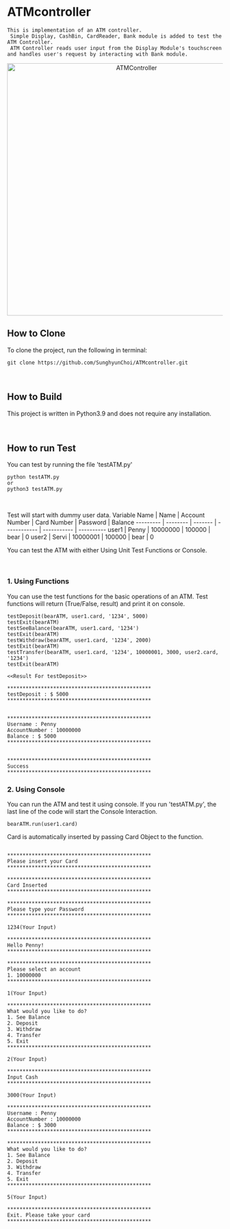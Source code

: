 # ATMcontroller
```
This is implementation of an ATM controller.
 Simple Display, CashBin, CardReader, Bank module is added to test the ATM Controller.
 ATM Controller reads user input from the Display Module's touchscreen and handles user's request by interacting with Bank module.
```

<p align=center>
<img width="589" alt="ATMController" src="https://user-images.githubusercontent.com/32299611/119831296-1bc68180-bf38-11eb-8a47-34b25b15acb0.png">
</p>  


## How to Clone
To clone the project, run the following in terminal:
```
git clone https://github.com/SunghyunChoi/ATMcontroller.git
```
<br/>

## How to Build
This project is written in Python3.9 and does not require any installation.

<br/>

## How to run Test
You can test by running the file 'testATM.py'
```
python testATM.py
or
python3 testATM.py
```

<br/>

Test will start with dummy user data.
Variable Name | Name | Account Number | Card Number | Password | Balance
--------- | -------- | ------- | ------------ | ----------- | ----------
user1 | Penny | 10000000 | 100000 | bear | 0
user2 | Servi | 10000001 | 100000 | bear | 0
<br/>

You can test the ATM with either Using Unit Test Functions or Console.

<br/>

### 1. Using Functions

 You can use the test functions for the basic operations of an ATM.
 Test functions will return (True/False, result) and print it on console.
```
testDeposit(bearATM, user1.card, '1234', 5000)
testExit(bearATM)
testSeeBalance(bearATM, user1.card, '1234')
testExit(bearATM)
testWithdraw(bearATM, user1.card, '1234', 2000)
testExit(bearATM)
testTransfer(bearATM, user1.card, '1234', 10000001, 3000, user2.card, '1234')
testExit(bearATM)
```

```
<<Result For testDeposit>>

***********************************************
testDeposit : $ 5000
***********************************************


***********************************************
Username : Penny
AccountNumber : 10000000
Balance : $ 5000
***********************************************


***********************************************
Success
***********************************************
```


### 2. Using Console
You can run the ATM and test it using console.
If you run 'testATM.py', the last line of the code will start the Console Interaction.
```
bearATM.run(user1.card)
```
Card is automatically inserted by passing Card Object to the function.

```

***********************************************
Please insert your Card
***********************************************

***********************************************
Card Inserted
***********************************************

***********************************************
Please type your Password
***********************************************

1234(Your Input)

***********************************************
Hello Penny!
***********************************************

***********************************************
Please select an account
1. 10000000
***********************************************

1(Your Input)

***********************************************
What would you like to do?
1. See Balance
2. Deposit
3. Withdraw
4. Transfer
5. Exit
***********************************************

2(Your Input)

***********************************************
Input Cash
***********************************************

3000(Your Input)

***********************************************
Username : Penny
AccountNumber : 10000000
Balance : $ 3000
***********************************************

***********************************************
What would you like to do?
1. See Balance
2. Deposit
3. Withdraw
4. Transfer
5. Exit
***********************************************

5(Your Input)

***********************************************
Exit. Please take your card
***********************************************
```
